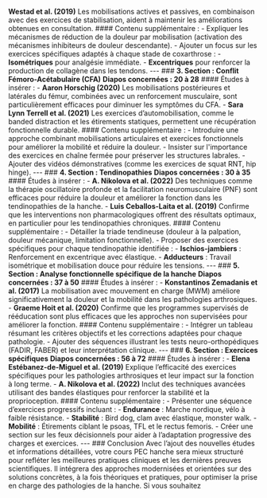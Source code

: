 **Westad et al. (2019)** Les mobilisations actives et passives, en combinaison avec des exercices de stabilisation, aident à maintenir les améliorations obtenues en consultation. #### Contenu supplémentaire : - Expliquer les mécanismes de réduction de la douleur par mobilisation (activation des mécanismes inhibiteurs de douleur descendante). - Ajouter un focus sur les exercices spécifiques adaptés à chaque stade de coxarthrose : - **Isométriques** pour analgésie immédiate. - **Excentriques** pour renforcer la production de collagène dans les tendons. --- ### **3. Section : Conflit Fémoro-Acétabulaire (CFA)** **Diapos concernées : 20 à 28** #### Études à insérer : - **Aaron Horschig (2020)** Les mobilisations postérieures et latérales du fémur, combinées avec un renforcement musculaire, sont particulièrement efficaces pour diminuer les symptômes du CFA. - **Sara Lynn Terrell et al. (2021)** Les exercices d’automobilisation, comme le banded distraction et les étirements statiques, permettent une récupération fonctionnelle durable. #### Contenu supplémentaire : - Introduire une approche combinant mobilisations articulaires et exercices fonctionnels pour améliorer la mobilité et réduire la douleur. - Insister sur l'importance des exercices en chaîne fermée pour préserver les structures labrales. - Ajouter des vidéos démonstratives (comme les exercices de squat RNT, hip hinge). --- ### **4. Section : Tendinopathies** **Diapos concernées : 30 à 35** #### Études à insérer : - **A. Nikolova et al. (2022)** Des techniques comme la thérapie oscillatoire profonde et la facilitation neuromusculaire (PNF) sont efficaces pour réduire la douleur et améliorer la fonction dans les tendinopathies de la hanche. - **Luis Ceballos-Laita et al. (2019)** Confirme que les interventions non pharmacologiques offrent des résultats optimaux, en particulier pour les tendinopathies chroniques. #### Contenu supplémentaire : - Détailler la triade tendineuse (douleur à la palpation, douleur mécanique, limitation fonctionnelle). - Proposer des exercices spécifiques pour chaque tendinopathie identifiée : - **Ischios-jambiers** : Renforcement en excentrique avec élastique. - **Adducteurs** : Travail isométrique et mobilisation douce pour réduire les tensions. --- ### **5. Section : Analyse fonctionnelle spécifique de la hanche** **Diapos concernées : 37 à 50** #### Études à insérer : - **Konstantinos Zemadanis et al. (2017)** La mobilisation avec mouvement en charge (MWM) améliore significativement la douleur et la mobilité dans les pathologies arthrosiques. - **Graeme Hoit et al. (2020)** Confirme que les programmes supervisés de rééducation sont plus efficaces que les approches non supervisées pour améliorer la fonction. #### Contenu supplémentaire : - Intégrer un tableau résumant les critères objectifs et les corrections adaptées pour chaque pathologie. - Ajouter des séquences illustrant les tests neuro-orthopédiques (FADIR, FABER) et leur interprétation clinique. --- ### **6. Section : Exercices spécifiques** **Diapos concernées : 56 à 72** #### Études à insérer : - **Elena Estébanez-de-Miguel et al. (2019)** Explique l’efficacité des exercices spécifiques pour les pathologies arthrosiques et leur impact sur la fonction à long terme. - **A. Nikolova et al. (2022)** Inclut des techniques avancées utilisant des bandes élastiques pour renforcer la stabilité et la proprioception. #### Contenu supplémentaire : - Présenter une séquence d’exercices progressifs incluant : - **Endurance** : Marche nordique, vélo à faible résistance. - **Stabilité** : Bird dog, clam avec élastique, monster walk. - **Mobilité** : Étirements ciblant le psoas, TFL et le rectus femoris. - Créer une section sur les feux décisionnels pour aider à l’adaptation progressive des charges et exercices. --- ### Conclusion Avec l’ajout des nouvelles études et informations détaillées, votre cours PEC hanche sera mieux structuré pour refléter les meilleures pratiques cliniques et les dernières preuves scientifiques. Il intégrera des approches modernisées et orientées sur des solutions concrètes, à la fois théoriques et pratiques, pour optimiser la prise en charge des pathologies de la hanche. Si vous souhaitez